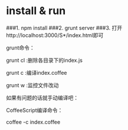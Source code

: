 # install & run

###1. npm install
###2. grunt server
###3. 打开http://localhost:3000/S*/index.html即可

grunt命令：

grunt cl :删除各目录下的index.js

grunt c :编译index.coffee

grunt w :监控文件改动


如果有问题的话就手动编译吧：

CoffeeScript编译命令：

coffee -c index.coffee